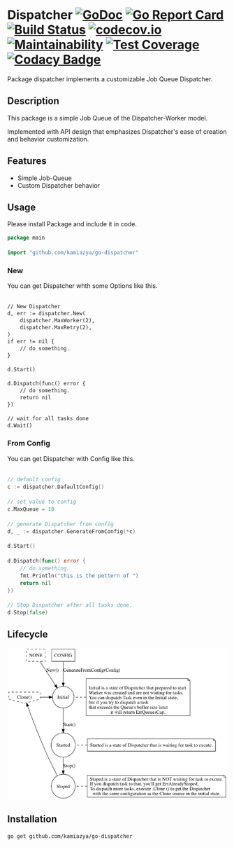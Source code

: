 # Dispatcher [![GoDoc](https://godoc.org/github.com/kamiazya/go-dispatcher?status.svg)](https://godoc.org/github.com/kamiazya/go-dispatcher) [![Go Report Card](https://goreportcard.com/badge/github.com/kamiazya/go-dispatcher)](https://goreportcard.com/report/github.com/kamiazya/go-dispatcher) [![Build Status](https://travis-ci.org/kamiazya/go-dispatcher.svg?branch=master)](https://travis-ci.org/kamiazya/go-dispatcher) [![codecov.io](https://codecov.io/github/kamiazya/go-dispatcher/coverage.svg?branch=master)](https://codecov.io/github/kamiazya/go-dispatcher?branch=master) [![Maintainability](https://api.codeclimate.com/v1/badges/d53905c52749161e8345/maintainability)](https://codeclimate.com/github/kamiazya/go-dispatcher/maintainability) [![Test Coverage](https://api.codeclimate.com/v1/badges/d53905c52749161e8345/test_coverage)](https://codeclimate.com/github/kamiazya/go-dispatcher/test_coverage) [![Codacy Badge](https://api.codacy.com/project/badge/Grade/cd6714ceafe6438abf661fec1c3fe615)](https://www.codacy.com/app/kamiazya/go-dispatcher?utm_source=github.com&amp;utm_medium=referral&amp;utm_content=kamiazya/go-dispatcher&amp;utm_campaign=Badge_Grade)

Package dispatcher implements a customizable Job Queue Dispatcher.

## Description

This package is a simple Job Queue of the Dispatcher-Worker model.

Implemented with API design that emphasizes Dispatcher's ease of creation and behavior customization.

## Features

- Simple Job-Queue
- Custom Dispatcher behavior

## Usage

Please install Package and include it in code.

```go
package main

import "github.com/kamiazya/go-dispatcher"

```

### New

You can get Dispatcher whth some Options like this.

```golang

// New Dispatcher
d, err := dispatcher.New(
    dispatcher.MaxWorker(2),
    dispatcher.MaxRetry(2),
)
if err != nil {
    // do something.
}

d.Start()

d.Dispatch(func() error {
    // do something.
    return nil
})

// wait for all tasks done
d.Wait()

```

### From Config

You can get Dispatcher with Config like this.

```go

// default config
c := dispatcher.DafaultConfig()

// set value to config
c.MaxQueue = 10

// generate Dispatcher from config
d, _ := dispatcher.GenerateFromConfig(*c)

d.Start()

d.Dispatch(func() error {
    // do something.
    fmt.Println("this is the pettern of ")
    return nil
})

// Stop Dispatcher after all tasks done.
d.Stop(false)
```

## Lifecycle

![lifecycle](./lifecycle.png)

## Installation

```bash
go get github.com/kamiazya/go-dispatcher
```
